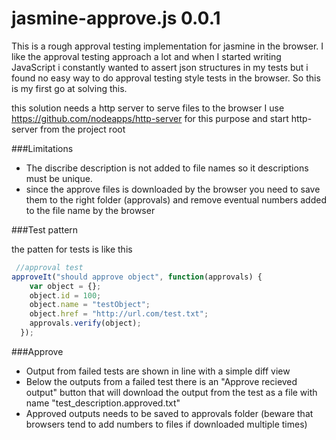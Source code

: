 jasmine-approve.js 0.0.1
==================


This is a rough approval testing implementation for jasmine in the browser. I like the approval testing approach a lot
and when I started writing JavaScript i constantly wanted to assert json structures in my tests but i found no easy way to do approval testing style tests in the browser. So this is my first go at solving this. 

this solution needs a http server to serve files to the browser I use 
https://github.com/nodeapps/http-server for this purpose 
and start http-server from the project root


###Limitations
* The discribe description is not added to file names so it descriptions must be unique.
* since the approve files is downloaded by the browser you need to save them to the right folder (approvals) and remove eventual numbers added to the file name by the browser

###Test pattern

the patten for tests is like this
```javascript
 //approval test
approveIt("should approve object", function(approvals) {
    var object = {};
    object.id = 100;
    object.name = "testObject";
    object.href = "http://url.com/test.txt";
    approvals.verify(object);
  });
 ```
###Approve
* Output from failed tests are shown in line with a simple diff view
* Below the outputs from a failed test there is an "Approve recieved output" button that will download the output from the test as a file with name "test_description.approved.txt"
* Approved outputs needs to be saved to approvals folder (beware that browsers tend to add numbers to files if downloaded multiple times)

